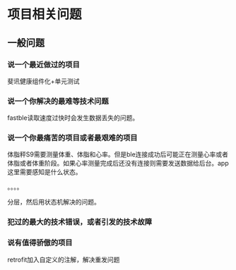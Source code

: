 # 项目相关问题

## 一般问题

### 说一个最近做过的项目
斐讯健康组件化+单元测试

### 说一个你解决的最难等技术问题
fastble读取速度过快时会发生数据丢失的问题。

### 说一个你最痛苦的项目或者最艰难的项目
体脂秤S9需要测量体重、体脂和心率。但是ble连接成功后可能正在测量心率或者体脂或者体重阶段。如果心率测量完成后还没有连接则需要发送数据给后台。app这里需要感知是什么状态。

。。。。

分层，然后用状态机解决的问题。

### 犯过的最大的技术错误，或者引发的技术故障

### 说有值得骄傲的项目
retrofit加入自定义的注解，解决重发问题

